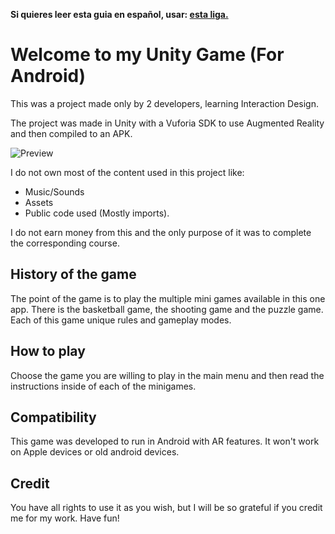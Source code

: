 <!-- Do not translate this -->
<strong> Si quieres leer esta guia en español, usar: <a href="./README-ES.md"> esta liga. </a></strong>
<!-- Do not translate this -->

# Welcome to my Unity Game (For Android)

This was a project made only by 2 developers, learning Interaction Design.

The project was made in Unity with a Vuforia SDK to use Augmented Reality and then compiled to an APK.

![Preview](https://hprobertos.github.io/images/pic2.jpg)

I do not own most of the content used in this project like: 
* Music/Sounds
* Assets
* Public code used (Mostly imports). 

I do not earn money from this and the only purpose of it was to complete the corresponding course.

## History of the game
The point of the game is to play the multiple mini games available in this one app. There is the basketball game, the shooting game and the puzzle game. Each of this game unique rules and gameplay modes. 

## How to play
Choose the game you are willing to play in the main menu and then read the instructions inside of each of the minigames.

## Compatibility 
This game was developed to run in Android with AR features. It won't work on Apple devices or old android devices. 

## Credit
You have all rights to use it as you wish, but I will be so grateful if you credit me for my work. Have fun!
